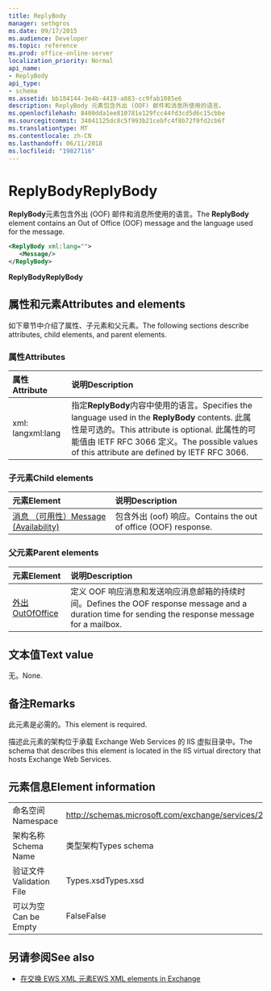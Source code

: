 ```yaml
---
title: ReplyBody
manager: sethgros
ms.date: 09/17/2015
ms.audience: Developer
ms.topic: reference
ms.prod: office-online-server
localization_priority: Normal
api_name:
- ReplyBody
api_type:
- schema
ms.assetid: bb184144-3e4b-4419-a883-cc9fab1085e6
description: ReplyBody 元素包含外出 (OOF) 邮件和消息所使用的语言。
ms.openlocfilehash: 8400dda1ee810781e129fcc44fd3cd5d6c15cbbe
ms.sourcegitcommit: 34041125dc8c5f993b21cebfc4f8b72f0fd2cb6f
ms.translationtype: MT
ms.contentlocale: zh-CN
ms.lasthandoff: 06/11/2018
ms.locfileid: "19827116"
---
```

# <a name="replybody"></a><span data-ttu-id="9ff46-103">ReplyBody</span><span class="sxs-lookup"><span data-stu-id="9ff46-103">ReplyBody</span></span>

<span data-ttu-id="9ff46-104">**ReplyBody**元素包含外出 (OOF) 邮件和消息所使用的语言。</span><span class="sxs-lookup"><span data-stu-id="9ff46-104">The **ReplyBody** element contains an Out of Office (OOF) message and the language used for the message.</span></span> 
  
```XML
<ReplyBody xml:lang="">
   <Message/>
</ReplyBody>
```

 <span data-ttu-id="9ff46-105">**ReplyBody**</span><span class="sxs-lookup"><span data-stu-id="9ff46-105">**ReplyBody**</span></span>
## <a name="attributes-and-elements"></a><span data-ttu-id="9ff46-106">属性和元素</span><span class="sxs-lookup"><span data-stu-id="9ff46-106">Attributes and elements</span></span>

<span data-ttu-id="9ff46-107">如下章节中介绍了属性、子元素和父元素。</span><span class="sxs-lookup"><span data-stu-id="9ff46-107">The following sections describe attributes, child elements, and parent elements.</span></span>
  
### <a name="attributes"></a><span data-ttu-id="9ff46-108">属性</span><span class="sxs-lookup"><span data-stu-id="9ff46-108">Attributes</span></span>

|<span data-ttu-id="9ff46-109">**属性**</span><span class="sxs-lookup"><span data-stu-id="9ff46-109">**Attribute**</span></span>|<span data-ttu-id="9ff46-110">**说明**</span><span class="sxs-lookup"><span data-stu-id="9ff46-110">**Description**</span></span>|
|:-----|:-----|
|<span data-ttu-id="9ff46-111">xml: lang</span><span class="sxs-lookup"><span data-stu-id="9ff46-111">xml:lang</span></span>  <br/> |<span data-ttu-id="9ff46-112">指定**ReplyBody**内容中使用的语言。</span><span class="sxs-lookup"><span data-stu-id="9ff46-112">Specifies the language used in the **ReplyBody** contents.</span></span> <span data-ttu-id="9ff46-113">此属性是可选的。</span><span class="sxs-lookup"><span data-stu-id="9ff46-113">This attribute is optional.</span></span> <span data-ttu-id="9ff46-114">此属性的可能值由 IETF RFC 3066 定义。</span><span class="sxs-lookup"><span data-stu-id="9ff46-114">The possible values of this attribute are defined by IETF RFC 3066.</span></span>  <br/> |
   
### <a name="child-elements"></a><span data-ttu-id="9ff46-115">子元素</span><span class="sxs-lookup"><span data-stu-id="9ff46-115">Child elements</span></span>

|<span data-ttu-id="9ff46-116">**元素**</span><span class="sxs-lookup"><span data-stu-id="9ff46-116">**Element**</span></span>|<span data-ttu-id="9ff46-117">**说明**</span><span class="sxs-lookup"><span data-stu-id="9ff46-117">**Description**</span></span>|
|:-----|:-----|
|[<span data-ttu-id="9ff46-118">消息 （可用性）</span><span class="sxs-lookup"><span data-stu-id="9ff46-118">Message (Availability)</span></span>](message-availability.md) <br/> |<span data-ttu-id="9ff46-119">包含外出 (oof) 响应。</span><span class="sxs-lookup"><span data-stu-id="9ff46-119">Contains the out of office (OOF) response.</span></span>  <br/> |
   
### <a name="parent-elements"></a><span data-ttu-id="9ff46-120">父元素</span><span class="sxs-lookup"><span data-stu-id="9ff46-120">Parent elements</span></span>

|<span data-ttu-id="9ff46-121">**元素**</span><span class="sxs-lookup"><span data-stu-id="9ff46-121">**Element**</span></span>|<span data-ttu-id="9ff46-122">**说明**</span><span class="sxs-lookup"><span data-stu-id="9ff46-122">**Description**</span></span>|
|:-----|:-----|
|[<span data-ttu-id="9ff46-123">外出</span><span class="sxs-lookup"><span data-stu-id="9ff46-123">OutOfOffice</span></span>](outofoffice.md) <br/> |<span data-ttu-id="9ff46-124">定义 OOF 响应消息和发送响应消息邮箱的持续时间。</span><span class="sxs-lookup"><span data-stu-id="9ff46-124">Defines the OOF response message and a duration time for sending the response message for a mailbox.</span></span>  <br/> |
   
## <a name="text-value"></a><span data-ttu-id="9ff46-125">文本值</span><span class="sxs-lookup"><span data-stu-id="9ff46-125">Text value</span></span>

<span data-ttu-id="9ff46-126">无。</span><span class="sxs-lookup"><span data-stu-id="9ff46-126">None.</span></span>
  
## <a name="remarks"></a><span data-ttu-id="9ff46-127">备注</span><span class="sxs-lookup"><span data-stu-id="9ff46-127">Remarks</span></span>

<span data-ttu-id="9ff46-128">此元素是必需的。</span><span class="sxs-lookup"><span data-stu-id="9ff46-128">This element is required.</span></span>
  
<span data-ttu-id="9ff46-129">描述此元素的架构位于承载 Exchange Web Services 的 IIS 虚拟目录中。</span><span class="sxs-lookup"><span data-stu-id="9ff46-129">The schema that describes this element is located in the IIS virtual directory that hosts Exchange Web Services.</span></span>
  
## <a name="element-information"></a><span data-ttu-id="9ff46-130">元素信息</span><span class="sxs-lookup"><span data-stu-id="9ff46-130">Element information</span></span>

|||
|:-----|:-----|
|<span data-ttu-id="9ff46-131">命名空间</span><span class="sxs-lookup"><span data-stu-id="9ff46-131">Namespace</span></span>  <br/> |http://schemas.microsoft.com/exchange/services/2006/types  <br/> |
|<span data-ttu-id="9ff46-132">架构名称</span><span class="sxs-lookup"><span data-stu-id="9ff46-132">Schema Name</span></span>  <br/> |<span data-ttu-id="9ff46-133">类型架构</span><span class="sxs-lookup"><span data-stu-id="9ff46-133">Types schema</span></span>  <br/> |
|<span data-ttu-id="9ff46-134">验证文件</span><span class="sxs-lookup"><span data-stu-id="9ff46-134">Validation File</span></span>  <br/> |<span data-ttu-id="9ff46-135">Types.xsd</span><span class="sxs-lookup"><span data-stu-id="9ff46-135">Types.xsd</span></span>  <br/> |
|<span data-ttu-id="9ff46-136">可以为空</span><span class="sxs-lookup"><span data-stu-id="9ff46-136">Can be Empty</span></span>  <br/> |<span data-ttu-id="9ff46-137">False</span><span class="sxs-lookup"><span data-stu-id="9ff46-137">False</span></span>  <br/> |
   
## <a name="see-also"></a><span data-ttu-id="9ff46-138">另请参阅</span><span class="sxs-lookup"><span data-stu-id="9ff46-138">See also</span></span>



- [<span data-ttu-id="9ff46-139">在交换 EWS XML 元素</span><span class="sxs-lookup"><span data-stu-id="9ff46-139">EWS XML elements in Exchange</span></span>](ews-xml-elements-in-exchange.md)

